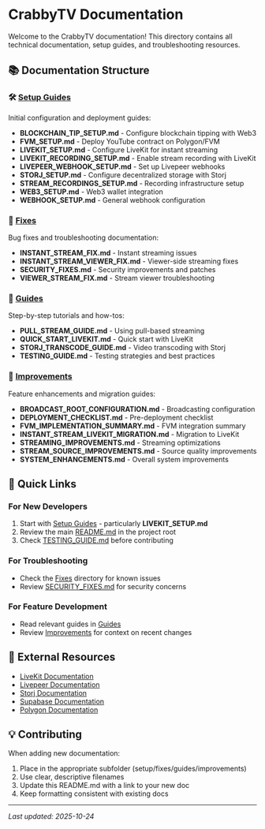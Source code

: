 # CrabbyTV Documentation

Welcome to the CrabbyTV documentation! This directory contains all technical documentation, setup guides, and troubleshooting resources.

## 📚 Documentation Structure

### 🛠️ [Setup Guides](./setup/)
Initial configuration and deployment guides:
- **BLOCKCHAIN_TIP_SETUP.md** - Configure blockchain tipping with Web3
- **FVM_SETUP.md** - Deploy YouTube contract on Polygon/FVM
- **LIVEKIT_SETUP.md** - Configure LiveKit for instant streaming
- **LIVEKIT_RECORDING_SETUP.md** - Enable stream recording with LiveKit
- **LIVEPEER_WEBHOOK_SETUP.md** - Set up Livepeer webhooks
- **STORJ_SETUP.md** - Configure decentralized storage with Storj
- **STREAM_RECORDINGS_SETUP.md** - Recording infrastructure setup
- **WEB3_SETUP.md** - Web3 wallet integration
- **WEBHOOK_SETUP.md** - General webhook configuration

### 🔧 [Fixes](./fixes/)
Bug fixes and troubleshooting documentation:
- **INSTANT_STREAM_FIX.md** - Instant streaming issues
- **INSTANT_STREAM_VIEWER_FIX.md** - Viewer-side streaming fixes
- **SECURITY_FIXES.md** - Security improvements and patches
- **VIEWER_STREAM_FIX.md** - Stream viewer troubleshooting

### 📖 [Guides](./guides/)
Step-by-step tutorials and how-tos:
- **PULL_STREAM_GUIDE.md** - Using pull-based streaming
- **QUICK_START_LIVEKIT.md** - Quick start with LiveKit
- **STORJ_TRANSCODE_GUIDE.md** - Video transcoding with Storj
- **TESTING_GUIDE.md** - Testing strategies and best practices

### 🚀 [Improvements](./improvements/)
Feature enhancements and migration guides:
- **BROADCAST_ROOT_CONFIGURATION.md** - Broadcasting configuration
- **DEPLOYMENT_CHECKLIST.md** - Pre-deployment checklist
- **FVM_IMPLEMENTATION_SUMMARY.md** - FVM integration summary
- **INSTANT_STREAM_LIVEKIT_MIGRATION.md** - Migration to LiveKit
- **STREAMING_IMPROVEMENTS.md** - Streaming optimizations
- **STREAM_SOURCE_IMPROVEMENTS.md** - Source quality improvements
- **SYSTEM_ENHANCEMENTS.md** - Overall system improvements

## 🎯 Quick Links

### For New Developers
1. Start with [Setup Guides](./setup/) - particularly **LIVEKIT_SETUP.md**
2. Review the main [README.md](../README.md) in the project root
3. Check [TESTING_GUIDE.md](./guides/TESTING_GUIDE.md) before contributing

### For Troubleshooting
- Check the [Fixes](./fixes/) directory for known issues
- Review [SECURITY_FIXES.md](./fixes/SECURITY_FIXES.md) for security concerns

### For Feature Development
- Read relevant guides in [Guides](./guides/)
- Review [Improvements](./improvements/) for context on recent changes

## 🔗 External Resources

- [LiveKit Documentation](https://docs.livekit.io/)
- [Livepeer Documentation](https://docs.livepeer.org/)
- [Storj Documentation](https://docs.storj.io/)
- [Supabase Documentation](https://supabase.com/docs)
- [Polygon Documentation](https://docs.polygon.technology/)

## 💡 Contributing

When adding new documentation:
1. Place in the appropriate subfolder (setup/fixes/guides/improvements)
2. Use clear, descriptive filenames
3. Update this README.md with a link to your new doc
4. Keep formatting consistent with existing docs

---

*Last updated: 2025-10-24*
